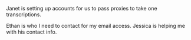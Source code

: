Janet is setting up accounts for us to pass proxies to take one transcriptions.

Ethan is who I need to contact for my email access. Jessica is helping me with his contact info.

